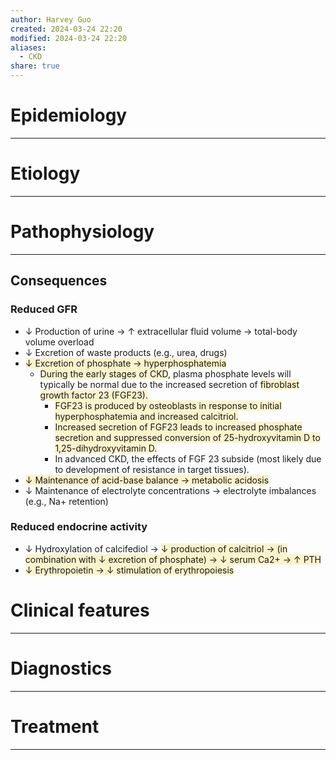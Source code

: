 ```yaml
---
author: Harvey Guo
created: 2024-03-24 22:20
modified: 2024-03-24 22:20
aliases:
  - CKD
share: true
---
```

# Epidemiology
---


# Etiology
---


# Pathophysiology
---
## Consequences
### Reduced GFR
- ↓ Production of urine → ↑ extracellular fluid volume → total-body volume overload
- ↓ Excretion of waste products (e.g., urea, drugs)
- <span style="background:rgba(240, 200, 0, 0.2)">↓ Excretion of phosphate → hyperphosphatemia</span>
	- <span style="background:rgba(240, 200, 0, 0.2)">During the early stages of CKD</span>, plasma phosphate levels will typically be normal due to the increased secretion of <span style="background:rgba(240, 200, 0, 0.2)">fibroblast growth factor 23 (FGF23).</span>  
		- <span style="background:rgba(240, 200, 0, 0.2)">FGF23 is produced by osteoblasts in response to initial hyperphosphatemia and increased calcitriol.</span>
		- <span style="background:rgba(240, 200, 0, 0.2)">Increased secretion of FGF23 leads to increased phosphate secretion and suppressed conversion of 25-hydroxyvitamin D to 1,25-dihydroxyvitamin D.</span>
		- In advanced CKD, the effects of FGF 23 subside (most likely due to development of resistance in target tissues).
- <span style="background:rgba(240, 200, 0, 0.2)">↓ Maintenance of acid-base balance  → metabolic acidosis</span>
- ↓ Maintenance of electrolyte concentrations → electrolyte imbalances (e.g., Na+ retention)
### Reduced endocrine activity
- ↓ Hydroxylation of calcifediol → <span style="background:rgba(240, 200, 0, 0.2)">↓ production of calcitriol → (in combination with ↓ excretion of phosphate) → ↓ serum Ca2+ → ↑ PTH</span>
- <span style="background:rgba(240, 200, 0, 0.2)">↓ Erythropoietin → ↓ stimulation of erythropoiesis</span>

# Clinical features
---


# Diagnostics
---


# Treatment
---

